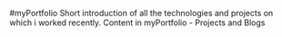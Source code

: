 #myPortfolio
Short introduction of all the technologies and projects on which i worked recently.
Content in myPortfolio - Projects and Blogs
